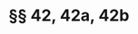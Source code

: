 ---
title: "§§ 42, 42a, 42b"
draft: false
exceptions:
- info52b
memberstates:
- AT
score: 3
compensation:
- Compensated
remarks: |
 


link: ""
---